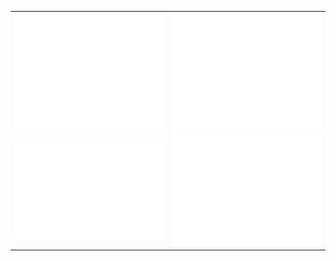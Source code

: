 <table>
  <tr>
    <td align="center">
<img src="/svg/metrics.base.svg" align = "center"/>
    </td>
    <td align="center">
<img src="/svg/metrics.plugin.calendar.full.svg" align = "center"/>
    </td>
  </tr>
    <tr>
    <td align="center">
<img src="/svg/metrics.plugin.isocalendar.fullyear.svg" align = "center"/>
    </td>
    <td align="center">
<img src="/svg/metrics.plugin.achievements.svg" align = "center"/>
    </td>
  </tr>
</table>